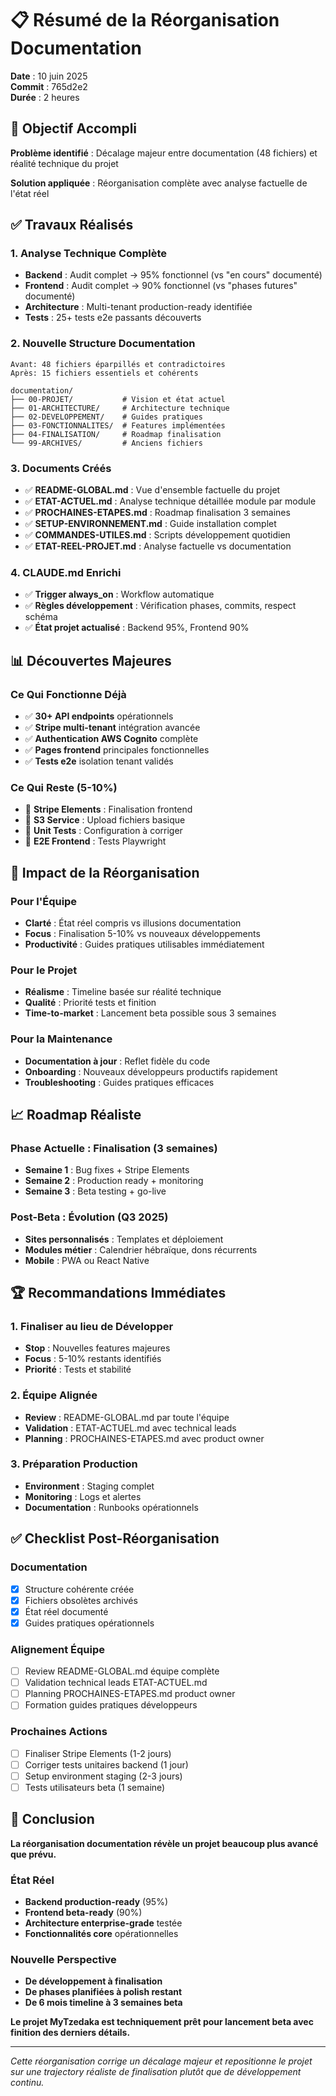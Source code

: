 # 📋 Résumé de la Réorganisation Documentation

**Date** : 10 juin 2025  
**Commit** : 765d2e2  
**Durée** : 2 heures  

## 🎯 Objectif Accompli

**Problème identifié** : Décalage majeur entre documentation (48 fichiers) et réalité technique du projet

**Solution appliquée** : Réorganisation complète avec analyse factuelle de l'état réel

## ✅ Travaux Réalisés

### 1. Analyse Technique Complète
- **Backend** : Audit complet → 95% fonctionnel (vs "en cours" documenté)
- **Frontend** : Audit complet → 90% fonctionnel (vs "phases futures" documenté)
- **Architecture** : Multi-tenant production-ready identifiée
- **Tests** : 25+ tests e2e passants découverts

### 2. Nouvelle Structure Documentation
```
Avant: 48 fichiers éparpillés et contradictoires
Après: 15 fichiers essentiels et cohérents

documentation/
├── 00-PROJET/           # Vision et état actuel
├── 01-ARCHITECTURE/     # Architecture technique
├── 02-DEVELOPPEMENT/    # Guides pratiques
├── 03-FONCTIONNALITES/  # Features implémentées
├── 04-FINALISATION/     # Roadmap finalisation
└── 99-ARCHIVES/         # Anciens fichiers
```

### 3. Documents Créés
- ✅ **README-GLOBAL.md** : Vue d'ensemble factuelle du projet
- ✅ **ETAT-ACTUEL.md** : Analyse technique détaillée module par module
- ✅ **PROCHAINES-ETAPES.md** : Roadmap finalisation 3 semaines
- ✅ **SETUP-ENVIRONNEMENT.md** : Guide installation complet
- ✅ **COMMANDES-UTILES.md** : Scripts développement quotidien
- ✅ **ETAT-REEL-PROJET.md** : Analyse factuelle vs documentation

### 4. CLAUDE.md Enrichi
- ✅ **Trigger always_on** : Workflow automatique
- ✅ **Règles développement** : Vérification phases, commits, respect schéma
- ✅ **État projet actualisé** : Backend 95%, Frontend 90%

## 📊 Découvertes Majeures

### Ce Qui Fonctionne Déjà
- ✅ **30+ API endpoints** opérationnels
- ✅ **Stripe multi-tenant** intégration avancée
- ✅ **Authentication AWS Cognito** complète
- ✅ **Pages frontend** principales fonctionnelles
- ✅ **Tests e2e** isolation tenant validés

### Ce Qui Reste (5-10%)
- 🔄 **Stripe Elements** : Finalisation frontend
- 🔄 **S3 Service** : Upload fichiers basique
- 🔄 **Unit Tests** : Configuration à corriger
- 🔄 **E2E Frontend** : Tests Playwright

## 🎯 Impact de la Réorganisation

### Pour l'Équipe
- **Clarté** : État réel compris vs illusions documentation
- **Focus** : Finalisation 5-10% vs nouveaux développements
- **Productivité** : Guides pratiques utilisables immédiatement

### Pour le Projet
- **Réalisme** : Timeline basée sur réalité technique
- **Qualité** : Priorité tests et finition
- **Time-to-market** : Lancement beta possible sous 3 semaines

### Pour la Maintenance
- **Documentation à jour** : Reflet fidèle du code
- **Onboarding** : Nouveaux développeurs productifs rapidement
- **Troubleshooting** : Guides pratiques efficaces

## 📈 Roadmap Réaliste

### Phase Actuelle : Finalisation (3 semaines)
- **Semaine 1** : Bug fixes + Stripe Elements
- **Semaine 2** : Production ready + monitoring
- **Semaine 3** : Beta testing + go-live

### Post-Beta : Évolution (Q3 2025)
- **Sites personnalisés** : Templates et déploiement
- **Modules métier** : Calendrier hébraïque, dons récurrents
- **Mobile** : PWA ou React Native

## 🏆 Recommandations Immédiates

### 1. Finaliser au lieu de Développer
- **Stop** : Nouvelles features majeures
- **Focus** : 5-10% restants identifiés
- **Priorité** : Tests et stabilité

### 2. Équipe Alignée
- **Review** : README-GLOBAL.md par toute l'équipe
- **Validation** : ETAT-ACTUEL.md avec technical leads
- **Planning** : PROCHAINES-ETAPES.md avec product owner

### 3. Préparation Production
- **Environment** : Staging complet
- **Monitoring** : Logs et alertes
- **Documentation** : Runbooks opérationnels

## ✅ Checklist Post-Réorganisation

### Documentation
- [x] Structure cohérente créée
- [x] Fichiers obsolètes archivés
- [x] État réel documenté
- [x] Guides pratiques opérationnels

### Alignement Équipe
- [ ] Review README-GLOBAL.md équipe complète
- [ ] Validation technical leads ETAT-ACTUEL.md
- [ ] Planning PROCHAINES-ETAPES.md product owner
- [ ] Formation guides pratiques développeurs

### Prochaines Actions
- [ ] Finaliser Stripe Elements (1-2 jours)
- [ ] Corriger tests unitaires backend (1 jour)
- [ ] Setup environment staging (2-3 jours)
- [ ] Tests utilisateurs beta (1 semaine)

## 🎉 Conclusion

**La réorganisation documentation révèle un projet beaucoup plus avancé que prévu.**

### État Réel
- **Backend production-ready** (95%)
- **Frontend beta-ready** (90%)
- **Architecture enterprise-grade** testée
- **Fonctionnalités core** opérationnelles

### Nouvelle Perspective
- **De développement à finalisation**
- **De phases planifiées à polish restant**
- **De 6 mois timeline à 3 semaines beta**

**Le projet MyTzedaka est techniquement prêt pour lancement beta avec finition des derniers détails.**

---

*Cette réorganisation corrige un décalage majeur et repositionne le projet sur une trajectory réaliste de finalisation plutôt que de développement continu.*